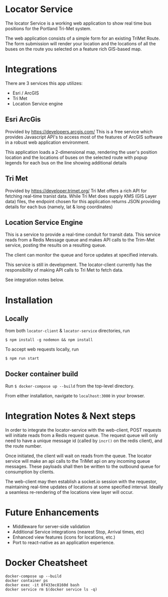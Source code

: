 # Locator Service

The locator Service is a working web application to show real time bus positions
for the Portland Tri-Met system.

The web application consists of a simple form for an existing TriMet Route. The form submission
will render your location and the locations of all the buses on the route you selected
on a feature rich GIS-based map.

# Integrations

There are 3 services this app utilizes:

* Esri / ArcGIS
* Tri Met
* Location Service engine

## Esri ArcGis

Provided by https://developers.arcgis.com/ This is a free service which provides Javascript API's
to access most of the features of ArcGIS software in a robust web application environment.

This application loads a 2-dimensional map, rendering the user's position location and
the locations of buses on the selected route with popup legends for each bus on the line showing
additional details

## Tri Met

Provided by https://developer.trimet.org/ Tri Met offers a rich API for fetching real-time
tranist data. While Tri Met does supply KMS (GIS Layer data) files, the endpoint chosen
for this application returns JSON providing details for each bus (namely, lat & long coordinates)

## Location Service Engine

This is a service to provide a real-time conduit for transit data. This service reads from a
Redis Message queue and makes API calls to the Trim-Met service, posting the results on
a resulting queue.

The client can monitor the queue and force updates at specified intervals.

This service is still in development. The locator-client currently has the responsibility of
making API calls to Tri Met to fetch data.

See integration notes below.

# Installation

## Locally

from both `locator-client` & `locator-service` directories, run

```
$ npm install -g nodemon && npm install
```

To accept web requests locally, run

```
$ npm run start
```

## Docker container build

Run `$ docker-compose up --build` from the top-level directory.

From either installation, navigate to `localhost:3000` in your browser.

# Integration Notes & Next steps

In order to integrate the locator-service with the web-client, POST requests will
initiate reads from a Redis request queue. The request queue will only need to have
a unique message id (called by `incr()` on the redis client), and the route number.

Once initiated, the client will wait on reads from the queue. The locator service will
make an api calls to the TriMet api on any incoming queue messages. These payloads shall
then be written to the outbound queue for consumption by clients.

The web-client may then establish a socket.io session with the requestor, maintaining
real-time updates of locations at some specified interval. Ideally a seamless re-rendering
of the locations view layer will occur.

# Future Enhancements

* Middleware for server-side validation
* Additional Service integrations (nearest Stop, Arrival times, etc)
* Enhanced view features (icons for locations, etc.)
* Port to react-native as an application experience.

# Docker Cheatsheet
```
docker-compose up --build
docker container ps
docker exec -it 8f433ec8160d bash
docker service rm $(docker service ls -q)
